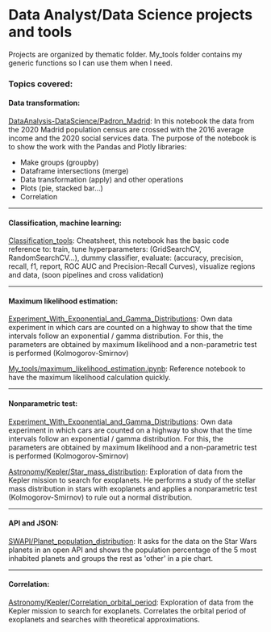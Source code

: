 # Data Analyst/Data Science projects and tools

Projects are organized by thematic folder.
My_tools folder contains my generic functions so I can use them when I need.

### Topics covered:

#### Data transformation: 
[DataAnalysis-DataScience/Padron_Madrid](https://github.com/javicebri/DataAnalysis-DataScience/tree/main/Padron_Madrid): In this notebook the data from the 2020 Madrid population census are crossed with the 2016 average income and the 2020 social services data. The purpose of the notebook is to show the work with the Pandas and Plotly libraries: 
- Make groups (groupby)
- Dataframe intersections (merge)
- Data transformation (apply) and other operations
- Plots (pie, stacked bar...)
- Correlation
___
#### Classification, machine learning:
[Classification_tools](https://github.com/javicebri/DataAnalysis-DataScience/tree/main/My_tools/Classification):
Cheatsheet, this notebook has the basic code reference to: train, tune hyperparameters: (GridSearchCV, RandomSearchCV...), dummy classifier, evaluate: (accuracy, precision, recall, f1, report, ROC AUC and Precision-Recall Curves), visualize regions and data, (soon pipelines and cross validation)

___
#### Maximum likelihood estimation:
[Experiment_With_Exponential_and_Gamma_Distributions](https://github.com/javicebri/DataAnalysis-DataScience/tree/main/Experiment_With_Exponential_and_Gamma_Distributions): 
Own data experiment in which cars are counted on a highway to show that the time intervals follow an exponential / gamma distribution. For this, the parameters are obtained by maximum likelihood and a non-parametric test is performed (Kolmogorov-Smirnov)

[My_tools/maximum_likelihood_estimation.ipynb](https://github.com/javicebri/DataAnalysis-DataScience/tree/main/My_tools/Maximum_likelihood_estimation): Reference notebook to have the maximum likelihood calculation quickly.
___      
#### Nonparametric test:
[Experiment_With_Exponential_and_Gamma_Distributions](https://github.com/javicebri/DataAnalysis-DataScience/tree/main/Experiment_With_Exponential_and_Gamma_Distributions): 
Own data experiment in which cars are counted on a highway to show that the time intervals follow an exponential / gamma distribution. For this, the parameters are obtained by maximum likelihood and a non-parametric test is performed (Kolmogorov-Smirnov)

[Astronomy/Kepler/Star_mass_distribution](https://github.com/javicebri/DataAnalysis-DataScience/tree/main/Astronomy/Kepler/Star_mass_distribution): 
Exploration of data from the Kepler mission to search for exoplanets. He performs a study of the stellar mass distribution in stars with exoplanets and applies a nonparametric test (Kolmogorov-Smirnov) to rule out a normal distribution.
___
#### API and JSON: 
[SWAPI/Planet_population_distribution](https://github.com/javicebri/DataAnalysis-DataScience/tree/main/SWAPI/Planet_population_distribution): It asks for the data on the Star Wars planets in an open API and shows the population percentage of the 5 most inhabited planets and groups the rest as 'other' in a pie chart. 
___      
#### Correlation:
[Astronomy/Kepler/Correlation_orbital_period](https://github.com/javicebri/DataAnalysis-DataScience/tree/main/Astronomy/Kepler/Star_mass_distribution): 
Exploration of data from the Kepler mission to search for exoplanets. Correlates the orbital period of exoplanets and searches with theoretical approximations.
 
    
